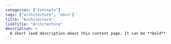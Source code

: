 ```yaml
---
categories: ["Concepts"]
tags: ["architecture", "docs"]
title: "Architecture"
linkTitle: "Architecture"
description: >
  A short lead description about this content page. It can be **bold** or _italic_ and can be split over multiple paragraphs.
---
```



